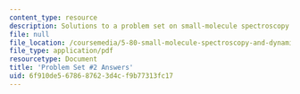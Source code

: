```yaml
---
content_type: resource
description: Solutions to a problem set on small-molecule spectroscopy and dynamics.
file: null
file_location: /coursemedia/5-80-small-molecule-spectroscopy-and-dynamics-fall-2008/6f910de5678687623d4cf9b77313fc17_ps2ans_1985.pdf
file_type: application/pdf
resourcetype: Document
title: 'Problem Set #2 Answers'
uid: 6f910de5-6786-8762-3d4c-f9b77313fc17
---
```

